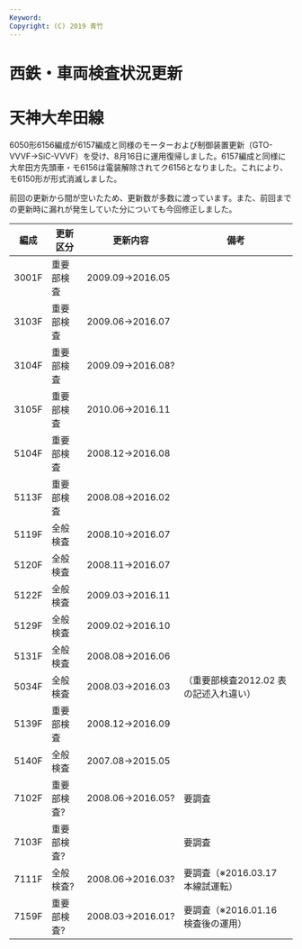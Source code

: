 ```yaml
---
Keyword: 
Copyright: (C) 2019 青竹
---
```


# 西鉄・車両検査状況更新

# 天神大牟田線

6050形6156編成が6157編成と同様のモーターおよび制御装置更新（GTO-VVVF→SiC-VVVF）を受け、8月16日に運用復帰しました。6157編成と同様に大牟田方先頭車・モ6156は電装解除されてク6156となりました。これにより、モ6150形が形式消滅しました。

前回の更新から間が空いたため、更新数が多数に渡っています。また、前回までの更新時に漏れが発生していた分についても今回修正しました。

| 編成 | 更新区分 | 更新内容 | 備考 |
| --- | --- | --- | --- |
| 3001F | 重要部検査 | 2009.09→2016.05 |  |
| 3103F | 重要部検査 | 2009.06→2016.07 |  |
| 3104F | 重要部検査 | 2009.09→2016.08? |  |
| 3105F | 重要部検査 | 2010.06→2016.11 |  |
| 5104F | 重要部検査 | 2008.12→2016.08 |  |
| 5113F | 重要部検査 | 2008.08→2016.02 |  |
| 5119F | 全般検査 | 2008.10→2016.07 |  |
| 5120F | 全般検査 | 2008.11→2016.07 |  |
| 5122F | 全般検査 | 2009.03→2016.11 |  |
| 5129F | 全般検査 | 2009.02→2016.10 |  |
| 5131F | 全般検査 | 2008.08→2016.06 |  |
| 5034F | 全般検査 | 2008.03→2016.03 | （重要部検査2012.02 表の記述入れ違い） |
| 5139F | 重要部検査 | 2008.12→2016.09 |  |
| 5140F | 全般検査 | 2007.08→2015.05 |  |
| 7102F | 重要部検査? | 2008.06→2016.05? | 要調査 |
| 7103F | 重要部検査? |  | 要調査 |
| 7111F | 全般検査? | 2008.06→2016.03? | 要調査（※2016.03.17 本線試運転） |
| 7159F | 重要部検査? | 2008.03→2016.01? | 要調査（※2016.01.16 検査後の運用） |

